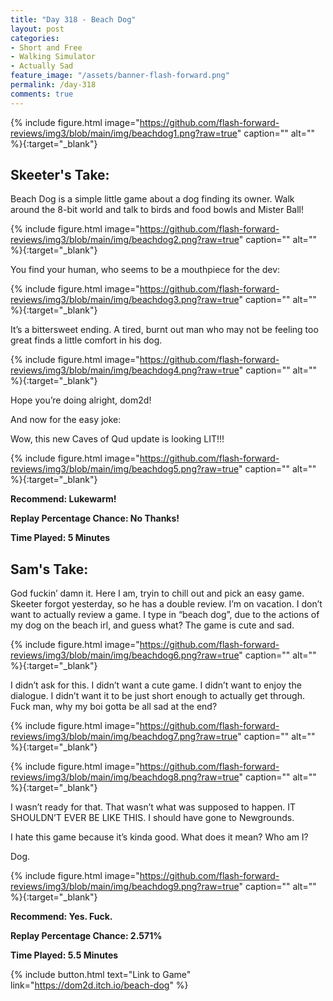 ```yaml
---
title: "Day 318 - Beach Dog"
layout: post
categories:
- Short and Free
- Walking Simulator
- Actually Sad
feature_image: "/assets/banner-flash-forward.png"
permalink: /day-318
comments: true
---
```


{% include figure.html image="https://github.com/flash-forward-reviews/img3/blob/main/img/beachdog1.png?raw=true" caption="" alt="" %}{:target="_blank"}
 
## Skeeter's Take:

Beach Dog is a simple little game about a dog finding its owner. Walk around the 8-bit world and talk to birds and food bowls and Mister Ball!

{% include figure.html image="https://github.com/flash-forward-reviews/img3/blob/main/img/beachdog2.png?raw=true" caption="" alt="" %}{:target="_blank"}

You find your human, who seems to be a mouthpiece for the dev: 

{% include figure.html image="https://github.com/flash-forward-reviews/img3/blob/main/img/beachdog3.png?raw=true" caption="" alt="" %}{:target="_blank"}

It’s a bittersweet ending. A tired, burnt out man who may not be feeling too great finds a little comfort in his dog. 

{% include figure.html image="https://github.com/flash-forward-reviews/img3/blob/main/img/beachdog4.png?raw=true" caption="" alt="" %}{:target="_blank"}

Hope you’re doing alright, dom2d!

And now for the easy joke: 

Wow, this new Caves of Qud update is looking LIT!!!

{% include figure.html image="https://github.com/flash-forward-reviews/img3/blob/main/img/beachdog5.png?raw=true" caption="" alt="" %}{:target="_blank"}

**Recommend: Lukewarm!**

**Replay Percentage Chance: No Thanks!**

**Time Played: 5 Minutes**

## Sam's Take:

God fuckin’ damn it. Here I am, tryin to chill out and pick an easy game. Skeeter forgot yesterday, so he has a double review. I’m on vacation. I don’t want to actually review a game. I type in “beach dog”, due to the actions of my dog on the beach irl, and guess what? The game is cute and sad.

{% include figure.html image="https://github.com/flash-forward-reviews/img3/blob/main/img/beachdog6.png?raw=true" caption="" alt="" %}{:target="_blank"}

I didn’t ask for this. I didn’t want a cute game. I didn’t want to enjoy the dialogue. I didn’t want it to be just short enough to actually get through. Fuck man, why my boi gotta be all sad at the end?

{% include figure.html image="https://github.com/flash-forward-reviews/img3/blob/main/img/beachdog7.png?raw=true" caption="" alt="" %}{:target="_blank"}

{% include figure.html image="https://github.com/flash-forward-reviews/img3/blob/main/img/beachdog8.png?raw=true" caption="" alt="" %}{:target="_blank"}

I wasn’t ready for that. That wasn’t what was supposed to happen. IT SHOULDN’T EVER BE LIKE THIS. I should have gone to Newgrounds.

I hate this game because it’s kinda good. What does it mean? Who am I?

Dog.

{% include figure.html image="https://github.com/flash-forward-reviews/img3/blob/main/img/beachdog9.png?raw=true" caption="" alt="" %}{:target="_blank"}

**Recommend: Yes. Fuck.**

**Replay Percentage Chance: 2.571%**

**Time Played: 5.5 Minutes**

{% include button.html text="Link to Game" link="https://dom2d.itch.io/beach-dog" %}